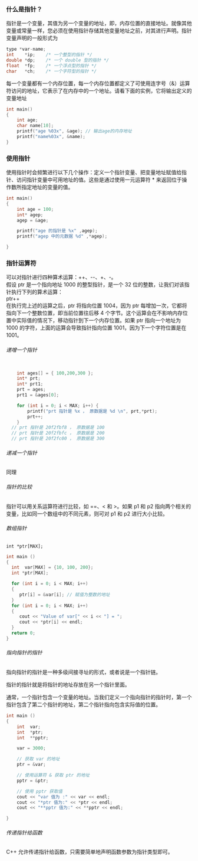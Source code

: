 ### 什么是指针？
指针是一个变量，其值为另一个变量的地址，即，内存位置的直接地址。就像其他变量或常量一样，您必须在使用指针存储其他变量地址之前，对其进行声明。指针变量声明的一般形式为
```c++
type *var-name;
int    *ip;    /* 一个整型的指针 */
double *dp;    /* 一个 double 型的指针 */
float  *fp;    /* 一个浮点型的指针 */
char   *ch;    /* 一个字符型的指针 */

```

每一个变量都有一个内存位置，每一个内存位置都定义了可使用连字号（&）运算符访问的地址，它表示了在内存中的一个地址。请看下面的实例，它将输出定义的变量地址
```c++
int main()
{
	int age;
	char name[10];
	printf("age %03x", &age); // 输出age的内存地址
	printf("name%03x", &name);
}
```


### 使用指针
使用指针时会频繁进行以下几个操作：定义一个指针变量、把变量地址赋值给指针、访问指针变量中可用地址的值。这些是通过使用一元运算符 * 来返回位于操作数所指定地址的变量的值。
```c++
int main()
{
	int age = 100;
	int* agep;
	agep = &age;

	printf("age 的指针是 %x" ,agep);
	printf("agep 中的元数据 %d" ,*agep);

}
```

### 指针运算符
可以对指针进行四种算术运算：++、--、+、-。  
假设 ptr 是一个指向地址 1000 的整型指针，是一个 32 位的整数，让我们对该指针执行下列的算术运算：  
ptr++  
在执行完上述的运算之后，ptr 将指向位置 1004，因为 ptr 每增加一次，它都将指向下一个整数位置，即当前位置往后移 4 个字节。这个运算会在不影响内存位置中实际值的情况下，移动指针到下一个内存位置。如果 ptr 指向一个地址为 1000 的字符，上面的运算会导致指针指向位置 1001，因为下一个字符位置是在 1001。

###### 递增一个指针
```c++

	int ages[] = { 100,200,300 };
	int* prt;
	int* prt1;
	prt = ages;
	prt1 = &ages[0];

	for (int i = 0; i < MAX; i++) {
		printf("prt 指针是 %x ， 原数据是 %d \n", prt,*prt);
		prt++;
	}
  // prt 指针是 20f2fbf8 ， 原数据是 100
  // prt 指针是 20f2fbfc ， 原数据是 200
  // prt 指针是 20f2fc00 ， 原数据是 300
```
###### 递减一个指针
同理

###### 指针的比较
指针可以用关系运算符进行比较，如 ==、< 和 >。如果 p1 和 p2 指向两个相关的变量，比如同一个数组中的不同元素，则可对 p1 和 p2 进行大小比较。

###### 数组指针
    int *ptr[MAX];
 ```c++
int main ()
{
   int  var[MAX] = {10, 100, 200};
   int *ptr[MAX];

   for (int i = 0; i < MAX; i++)
   {
      ptr[i] = &var[i]; // 赋值为整数的地址
   }
   for (int i = 0; i < MAX; i++)
   {
      cout << "Value of var[" << i << "] = ";
      cout << *ptr[i] << endl;
   }
   return 0;
}
```


###### 指向指针的指针
指向指针的指针是一种多级间接寻址的形式，或者说是一个指针链。

指针的指针就是将指针的地址存放在另一个指针里面。

通常，一个指针包含一个变量的地址。当我们定义一个指向指针的指针时，第一个指针包含了第二个指针的地址，第二个指针指向包含实际值的位置。
```c++
int main ()
{
    int  var;
    int  *ptr;
    int  **pptr;

    var = 3000;

    // 获取 var 的地址
    ptr = &var;

    // 使用运算符 & 获取 ptr 的地址
    pptr = &ptr;

    // 使用 pptr 获取值
    cout << "var 值为 :" << var << endl;
    cout << "*ptr 值为:" << *ptr << endl;
    cout << "**pptr 值为:" << **pptr << endl;

}
```

###### 传递指针给函数
C++ 允许传递指针给函数，只需要简单地声明函数参数为指针类型即可。
